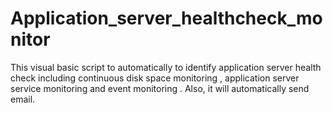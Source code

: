 # Application_server_healthcheck_monitor
This visual basic script to automatically to  identify application server health check including continuous disk space monitoring , application server service monitoring and event monitoring . Also, it will automatically send email. 
